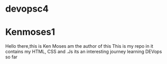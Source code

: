 # devopsc4
# Kenmoses1
Hello there,this is Ken Moses am the author of this This is my repo in it contains my HTML, CSS and .Js its an interesting journey learning DEVops so far